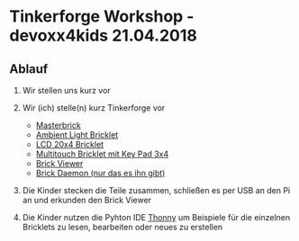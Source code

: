 Tinkerforge Workshop - devoxx4kids 21.04.2018
=============================================

Ablauf
------

1. Wir stellen uns kurz vor
1. Wir (ich) stelle(n) kurz Tinkerforge vor
    * [Masterbrick](https://www.tinkerforge.com/de/doc/Hardware/Bricks/Master_Brick.html)
    *  [Ambient Light Bricklet](https://www.tinkerforge.com/de/doc/Hardware/Bricklets/Ambient_Light.html#ambient-light-bricklet)
    *  [LCD 20x4 Bricklet](https://www.tinkerforge.com/de/doc/Hardware/Bricklets/LCD_20x4.html#lcd-20x4-bricklet)
    *  [Multitouch Bricklet mit Key Pad 3x4](https://www.tinkerforge.com/de/doc/Hardware/Bricklets/Multi_Touch.html)
    *  [Brick Viewer](https://www.tinkerforge.com/de/doc/Software/Brickv.html)
    *  [Brick Daemon (nur das es ihn gibt)](https://www.tinkerforge.com/de/doc/Software/Brickd.html)

1. Die Kinder stecken die Teile zusammen, schließen es per USB an den Pi an und erkunden den Brick Viewer

1. Die Kinder nutzen die Pyhton IDE [Thonny](http://thonny.org/) um Beispiele für die einzelnen Bricklets zu lesen, bearbeiten oder neues zu erstellen
